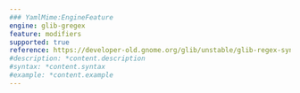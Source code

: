 ```yaml
---
### YamlMime:EngineFeature
engine: glib-gregex
feature: modifiers
supported: true
reference: https://developer-old.gnome.org/glib/unstable/glib-regex-syntax.html#id-1.5.25.11
#description: *content.description
#syntax: *content.syntax
#example: *content.example
---
```

